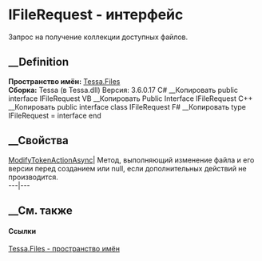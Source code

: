 # IFileRequest - интерфейс
Запрос на получение коллекции доступных файлов.
## __Definition
 **Пространство имён:** [Tessa.Files](N_Tessa_Files.htm)  
 **Сборка:** Tessa (в Tessa.dll) Версия: 3.6.0.17
C# __Копировать
     public interface IFileRequest
VB __Копировать
     Public Interface IFileRequest
C++ __Копировать
     public interface class IFileRequest
F# __Копировать
     type IFileRequest = interface end
##  __Свойства
[ModifyTokenActionAsync](P_Tessa_Files_IFileRequest_ModifyTokenActionAsync.htm)|
Метод, выполняющий изменение файла и его версии перед созданием или null, если
дополнительных действий не производится.  
---|---  
## __См. также
#### Ссылки
[Tessa.Files - пространство имён](N_Tessa_Files.htm)
